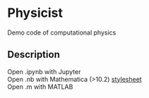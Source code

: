 # Physicist
Demo code of computational physics

## Description
Open .ipynb with Jupyter  
Open .nb with Mathematica (>10.2) [stylesheet](https://github.com/EverettYou/CambriaArticle)  
Open .m with MATLAB  